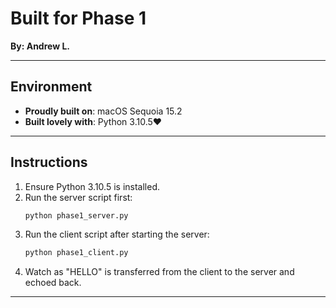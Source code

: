 # **Built for Phase 1**

**By: Andrew L.**

---

## **Environment**

- **Proudly built on**: macOS Sequoia 15.2
- **Built lovely with**: Python 3.10.5❤️

---

## **Instructions**

1. Ensure Python 3.10.5 is installed.
2. Run the server script first:
   ```bash
   python phase1_server.py
   ```
3. Run the client script after starting the server:
   ```bash
   python phase1_client.py
   ```
4. Watch as "HELLO" is transferred from the client to the server and echoed back.

---

